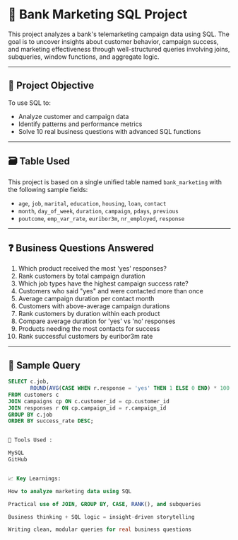 # 🏦 Bank Marketing SQL Project

This project analyzes a bank's telemarketing campaign data using SQL. The goal is to uncover insights about customer behavior, campaign success, and marketing effectiveness through well-structured queries involving joins, subqueries, window functions, and aggregate logic.

---

## 📌 Project Objective

To use SQL to:
- Analyze customer and campaign data
- Identify patterns and performance metrics
- Solve 10 real business questions with advanced SQL functions

---

## 🗃️ Table Used

This project is based on a single unified table named `bank_marketing` with the following sample fields:
- `age`, `job`, `marital`, `education`, `housing`, `loan`, `contact`
- `month`, `day_of_week`, `duration`, `campaign`, `pdays`, `previous`
- `poutcome`, `emp_var_rate`, `euribor3m`, `nr_employed`, `response`

---

## ❓ Business Questions Answered

1. Which product received the most 'yes' responses?
2. Rank customers by total campaign duration
3. Which job types have the highest campaign success rate?
4. Customers who said "yes" and were contacted more than once
5. Average campaign duration per contact month
6. Customers with above-average campaign durations
7. Rank customers by duration within each product
8. Compare average duration for 'yes' vs 'no' responses
9. Products needing the most contacts for success
10. Rank successful customers by euribor3m rate

---

## 🧠 Sample Query

```sql
SELECT c.job,
       ROUND(AVG(CASE WHEN r.response = 'yes' THEN 1 ELSE 0 END) * 100, 2) AS success_rate
FROM customers c
JOIN campaigns cp ON c.customer_id = cp.customer_id
JOIN responses r ON cp.campaign_id = r.campaign_id
GROUP BY c.job
ORDER BY success_rate DESC;


🔧 Tools Used :

MySQL 
GitHub


📈 Key Learnings:

How to analyze marketing data using SQL

Practical use of JOIN, GROUP BY, CASE, RANK(), and subqueries

Business thinking + SQL logic = insight-driven storytelling

Writing clean, modular queries for real business questions
















